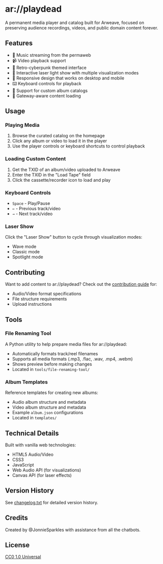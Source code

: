 # ar://playdead

A permanent media player and catalog built for Arweave, focused on preserving audience recordings, videos, and public domain content forever.

## Features

- 🎵 Music streaming from the permaweb
- 📹 Video playback support
- 🎨 Retro-cyberpunk themed interface
- 🌈 Interactive laser light show with multiple visualization modes
- 📱 Responsive design that works on desktop and mobile
- ⌨️ Keyboard controls for playback
- 🎼 Support for custom album catalogs
- 🔄 Gateway-aware content loading

## Usage

### Playing Media
1. Browse the curated catalog on the homepage
2. Click any album or video to load it in the player
3. Use the player controls or keyboard shortcuts to control playback

### Loading Custom Content
1. Get the TXID of an album/video uploaded to Arweave
2. Enter the TXID in the "Load Tape" field
3. Click the cassette/recorder icon to load and play

### Keyboard Controls
- `Space` - Play/Pause
- `←` - Previous track/video
- `→` - Next track/video

### Laser Show
Click the "Laser Show" button to cycle through visualization modes:
- Wave mode
- Classic mode
- Spotlight mode

## Contributing

Want to add content to ar://playdead? Check out the [contribution guide](contribute.html) for:
- Audio/Video format specifications
- File structure requirements
- Upload instructions

## Tools

### File Renaming Tool
A Python utility to help prepare media files for ar://playdead:
- Automatically formats track/reel filenames
- Supports all media formats (.mp3, .flac, .wav, .mp4, .webm)
- Shows preview before making changes
- Located in `tools/file-renaming-tool/`

### Album Templates
Reference templates for creating new albums:
- Audio album structure and metadata
- Video album structure and metadata
- Example `album.json` configurations
- Located in `templates/`

## Technical Details

Built with vanilla web technologies:
- HTML5 Audio/Video
- CSS3
- JavaScript
- Web Audio API (for visualizations)
- Canvas API (for laser effects)

## Version History

See [changelog.txt](changelog.txt) for detailed version history.

## Credits

Created by @JonnieSparkles with assistance from all the chatbots.

## License

[CC0 1.0 Universal](LICENSE) 